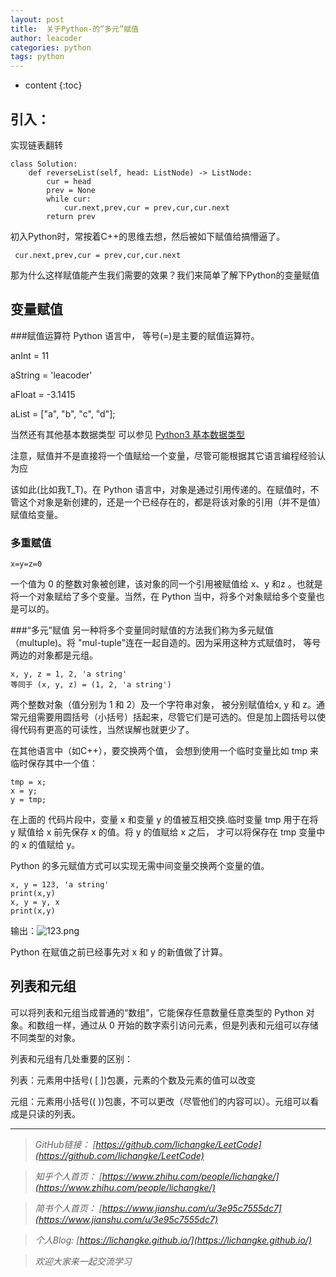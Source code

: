 ```yaml
---
layout: post
title:  关于Python-的“多元”赋值
author: leacoder
categories: python 
tags: python
---
```


* content
{:toc}

## 引入：

实现链表翻转
```
class Solution:
    def reverseList(self, head: ListNode) -> ListNode:
        cur = head
        prev = None
        while cur:
            cur.next,prev,cur = prev,cur,cur.next
        return prev
```
初入Python时，常按着C++的思维去想，然后被如下赋值给搞懵逼了。
```
 cur.next,prev,cur = prev,cur,cur.next
```
那为什么这样赋值能产生我们需要的效果？我们来简单了解下Python的变量赋值

## 变量赋值
###赋值运算符
Python 语言中， 等号(=)是主要的赋值运算符。

anInt = 11

aString = 'leacoder'

aFloat = -3.1415

aList = ["a", "b", "c", "d"];

当然还有其他基本数据类型 可以参见 [Python3 基本数据类型](http://www.runoob.com/python3/python3-data-type.html)

注意，赋值并不是直接将一个值赋给一个变量，尽管可能根据其它语言编程经验认为应

该如此(比如我T_T)。在 Python 语言中，对象是通过引用传递的。在赋值时，不管这个对象是新创建的，还是一个已经存在的，都是将该对象的引用（并不是值）赋值给变量。

### 多重赋值
```
x=y=z=0
```
一个值为 0 的整数对象被创建，该对象的同一个引用被赋值给 x、y 和z 。也就是将一个对象赋给了多个变量。当然，在 Python 当中，将多个对象赋给多个变量也是可以的。

###“多元”赋值
另一种将多个变量同时赋值的方法我们称为多元赋值（multuple)。将 "mul-tuple"连在一起自造的。因为采用这种方式赋值时， 等号两边的对象都是元组。
```
x, y, z = 1, 2, 'a string'
等同于 (x, y, z) = (1, 2, 'a string')
```
两个整数对象（值分别为 1 和 2）及一个字符串对象， 被分别赋值给x, y 和 z。通常元组需要用圆括号（小括号）括起来，尽管它们是可选的。但是加上圆括号以使得代码有更高的可读性，当然误解也就更少了。

在其他语言中（如C++），要交换两个值， 会想到使用一个临时变量比如 tmp 来临时保存其中一个值：
```
tmp = x;
x = y;
y = tmp;
```
在上面的 代码片段中，变量 x 和变量 y 的值被互相交换.临时变量 tmp 用于在将 y 赋值给 x 前先保存 x 的值。将 y 的值赋给 x 之后， 才可以将保存在 tmp 变量中的 x 的值赋给 y。

Python 的多元赋值方式可以实现无需中间变量交换两个变量的值。
```
x, y = 123, 'a string'
print(x,y)
x, y = y, x
print(x,y)
```
输出：![123.png](https://upload-images.jianshu.io/upload_images/16846478-e3caaf0d8ffaa76c.png?imageMogr2/auto-orient/strip%7CimageView2/2/w/1240)

Python 在赋值之前已经事先对 x 和 y 的新值做了计算。
## 列表和元组
可以将列表和元组当成普通的“数组”，它能保存任意数量任意类型的 Python 对象。和数组一样，通过从 0 开始的数字索引访问元素，但是列表和元组可以存储不同类型的对象。

列表和元组有几处重要的区别：

列表：元素用中括号( [ ])包裹，元素的个数及元素的值可以改变

元组：元素用小括号(( ))包裹，不可以更改（尽管他们的内容可以）。元组可以看成是只读的列表。

----
>*GitHub链接：*
>*[https://github.com/lichangke/LeetCode](https://github.com/lichangke/LeetCode)*

>*知乎个人首页：*
>*[https://www.zhihu.com/people/lichangke/](https://www.zhihu.com/people/lichangke/)*

>*简书个人首页：*
>*[https://www.jianshu.com/u/3e95c7555dc7](https://www.jianshu.com/u/3e95c7555dc7)*

>*个人Blog:*
>*[https://lichangke.github.io/](https://lichangke.github.io/)*

>*欢迎大家来一起交流学习*
